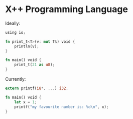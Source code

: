 # X++ Programming Language

Ideally: 

```Rust
using io;

fn print_t<T>(v: mut T&) void {
    println(v);
}

fn main() void {
    print_t(21 as u8);
}
```

Currently:

```Rust
extern printf(i8*, ...) i32;

fn main() void {
    let x = 1;
	printf("my favourite number is: %d\n", x);
}
```